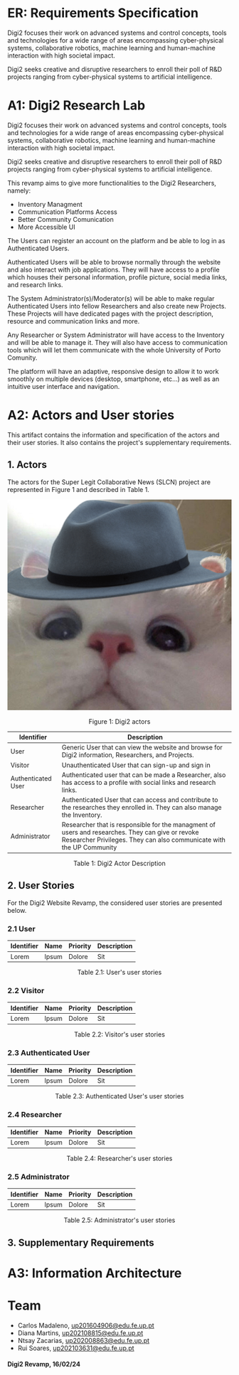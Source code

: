 # ER: Requirements Specification

Digi2 focuses their work on advanced systems and control concepts, tools and technologies for a wide range of areas encompassing cyber-physical systems, collaborative robotics, machine learning and human-machine interaction with high societal impact.

Digi2 seeks creative and disruptive researchers to enroll their poll of R&D projects ranging from cyber-physical systems to artificial intelligence.

# A1: Digi2 Research Lab

Digi2 focuses their work on advanced systems and control concepts, tools and technologies for a wide range of areas encompassing cyber-physical systems, collaborative robotics, machine learning and human-machine interaction with high societal impact.

Digi2 seeks creative and disruptive researchers to enroll their poll of R&D projects ranging from cyber-physical systems to artificial intelligence.

This revamp aims to give more functionalities to the Digi2 Researchers, namely:

- Inventory Managment
- Communication Platforms Access
- Better Community Comunication
- More Accessible UI

The Users can register an account on the platform and be able to log in as Authenticated Users.

Authenticated Users will be able to browse normally through the website and also interact with job applications. They will have access to a profile which houses their personal information, profile picture, social media links, and research links.

The System Administrator(s)/Moderator(s) will be able to make regular Authenticated Users into fellow Researchers and also create new Projects. These Projects will have dedicated pages with the project description, resource and communication links and more.

Any Researcher or System Administrator will have access to the Inventory and will be able to manage it. They will also have access to communication tools which will let them communicate with the whole University of Porto Comunity.

The platform will have an adaptive, responsive design to allow it to work smoothly on multiple devices (desktop, smartphone, etc...) as well as an intuitive user interface and navigation.


# A2: Actors and User stories

This artifact contains the information and specification of the actors and their user stories. It also contains the project's supplementary requirements.

## 1. Actors

The actors for the Super Legit Collaborative News (SLCN) project are represented in Figure 1 and described in Table 1.

<p  align="center">
    <img src="./images/default.png">
    <figcaption align="center">Figure 1: Digi2 actors</figcaption>
</p>

<p>

| Identifier | Description |
| --- | --- |
| User | Generic User that can view the website and browse for Digi2 information, Researchers, and Projects. |
| Visitor | Unauthenticated User that can sign-up and sign in |
| Authenticated User | Authenticated user that can be made a Researcher, also has access to a profile with social links and research links. |
| Researcher | Authenticated User that can access and contribute to the researches they enrolled in. They can also manage the Inventory. |
| Administrator | Researcher that is responsible for the managment of users and researches. They can give or revoke Researcher Privileges. They can also communicate with the UP Community |
<figcaption align="center">Table 1: Digi2 Actor Description</figcaption>
</p>


## 2. User Stories

For the Digi2 Website Revamp, the considered user stories are presented below.

### 2.1 User

| Identifier | Name | Priority | Description |
| --- | --- | --- | --- |
| Lorem | Ipsum | Dolore | Sit |

<figcaption align = "center">Table 2.1: User's user stories</figcaption>

### 2.2 Visitor

| Identifier | Name | Priority | Description |
| --- | --- | --- | --- |
| Lorem | Ipsum | Dolore | Sit |

<figcaption align = "center">Table 2.2: Visitor's user stories</figcaption>

### 2.3 Authenticated User

| Identifier | Name | Priority | Description |
| --- | --- | --- | --- |
| Lorem | Ipsum | Dolore | Sit |

<figcaption align = "center">Table 2.3: Authenticated User's user stories</figcaption>

### 2.4 Researcher

| Identifier | Name | Priority | Description |
| --- | --- | --- | --- |
| Lorem | Ipsum | Dolore | Sit |

<figcaption align = "center">Table 2.4: Researcher's user stories</figcaption>

### 2.5 Administrator

| Identifier | Name | Priority | Description |
| --- | --- | --- | --- |
| Lorem | Ipsum | Dolore | Sit |

<figcaption align = "center">Table 2.5: Administrator's user stories</figcaption>

## 3. Supplementary Requirements

# A3: Information Architecture

# Team
- Carlos Madaleno, up201604906@edu.fe.up.pt
- Diana Martins, up202108815@edu.fe.up.pt
- Ntsay Zacarias, up202008863@edu.fe.up.pt
- Rui Soares, up202103631@edu.fe.up.pt

#### Digi2 Revamp, 16/02/24